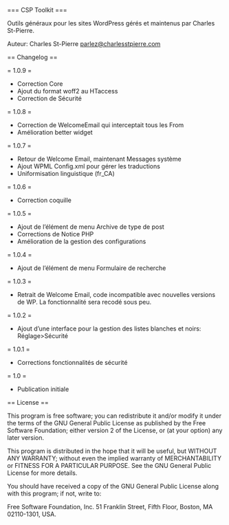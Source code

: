 === CSP Toolkit ===

Outils généraux pour les sites WordPress gérés et maintenus par Charles St-Pierre.

Auteur: Charles St-Pierre
parlez@charlesstpierre.com


== Changelog ==

= 1.0.9 =
* Correction Core
* Ajout du format woff2 au HTaccess
* Correction de Sécurité

= 1.0.8 =
* Correction de WelcomeEmail qui interceptait tous les From
* Amélioration better widget

= 1.0.7 =
* Retour de Welcome Email, maintenant Messages système
* Ajout WPML Config.xml pour gérer les traductions
* Uniformisation linguistique (fr_CA)

= 1.0.6 =
* Correction coquille

= 1.0.5 =
* Ajout de l’élément de menu Archive de type de post
* Corrections de Notice PHP
* Amélioration de la gestion des configurations

= 1.0.4 =
* Ajout de l’élément de menu Formulaire de recherche

= 1.0.3 =
* Retrait de Welcome Email, code incompatible avec nouvelles versions de WP. La fonctionnalité sera recodé sous peu.

= 1.0.2 =
* Ajout d’une interface pour la gestion des listes blanches et noirs: Réglage>Sécurité

= 1.0.1 =
* Corrections fonctionnalités de sécurité

= 1.0 =
* Publication initiale


== License ==


This program is free software; you can redistribute it and/or modify it under the terms of the GNU General Public License as published by the Free Software Foundation; either version 2 of the License, or (at your option) any later version.

This program is distributed in the hope that it will be useful, but WITHOUT ANY WARRANTY; without even the implied warranty of MERCHANTABILITY or FITNESS FOR A PARTICULAR PURPOSE.  See the GNU General Public License for more details.

You should have received a copy of the GNU General Public License along with this program; if not, write to:

Free Software Foundation, Inc.
51 Franklin Street, Fifth Floor,
Boston, MA
02110-1301, USA.